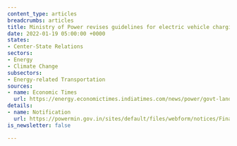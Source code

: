 ```yaml
---
content_type: articles
breadcrumbs: articles
title: Ministry of Power revises guidelines for electric vehicle charging infrastructure
date: 2022-01-19 05:00:00 +0000
states:
- Center-State Relations
sectors:
- Energy
- Climate Change
subsectors:
- Energy-related Transportation
sources:
- name: Economic Times
  url: https://energy.economictimes.indiatimes.com/news/power/govt-land-to-private-agencies-for-setting-up-ev-public-charging-stations-through-bidding/88926472
details:
- name: Notification
  url: https://powermin.gov.in/sites/default/files/webform/notices/Final_Consolidated_EVCI_Guidelines_January_2022_with_ANNEXURES.pdf
is_newsletter: false

---
```

